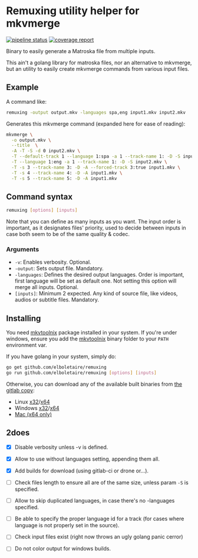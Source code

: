 Remuxing utility helper for mkvmerge
====================================

[![pipeline status][pipeline svg]][pipelines]
[![coverage report][coverage svg]][jobs]



Binary to easily generate a Matroska file from multiple inputs.

This ain't a golang library for matroska files, nor an alternative to mkvmerge, but an utility to easily create mkvmerge commands from various input files.

Example
-------

A command like:

~~~bash
remuxing -output output.mkv -languages spa,eng input1.mkv input2.mkv
~~~

Generates this mkvmerge command (expanded here for ease of reading):

~~~bash
mkvmerge \
  -o output.mkv \
  --title  \
  -A -T -S -d 0 input2.mkv \
  -T --default-track 1 --language 1:spa -a 1 --track-name 1: -D -S input1.mkv \
  -T --language 1:eng -a 1 --track-name 1: -D -S input2.mkv \
  -T -s 3 --track-name 3: -D -A --forced-track 3:true input1.mkv \
  -T -s 4 --track-name 4: -D -A input1.mkv \
  -T -s 5 --track-name 5: -D -A input1.mkv
~~~

Command syntax
--------------

~~~bash
remuxing [options] [inputs]
~~~

Note that you can define as many inputs as you want. The input order is important, as it designates files' priority, used to decide between inputs in case both seem to be of the same quality & codec.

### Arguments

- `-v`: Enables verbosity. Optional.
- `-output`: Sets output file. Mandatory.
- `-languages`: Defines the desired output languages. Order is important, first language will be set as default one. Not setting this option will merge all inputs. Optional.
- `[inputs]`: Minimum 2 expected. Any kind of source file, like videos, audios or subtitle files. Mandatory.

Installing
----------

You need [mkvtoolnix][] package installed in your system. If you're under windows, ensure you add the [mkvtoolnix][] binary folder to your `PATH` environment var.

If you have golang in your system, simply do:

~~~bash
go get github.com/elboletaire/remuxing
go run github.com/elboletaire/remuxing [options] [inputs]
~~~

Otherwise, you can download any of the available built binaries from [the gitlab copy][binaries]:

- Linux [x32][linux x32]/[x64][linux x64]
- Windows [x32][win x32]/[x64][win x64]
- [Mac (x64 only)][mac]

2does
-----

- [x] Disable verbosity unless -v is defined.
- [x] Allow to use without languages setting, appending them all.
- [x] Add builds for download (using gitlab-ci or drone or...).
- [ ] Check files length to ensure all are of the same size, unless param `-S` is specified.
- [ ] Allow to skip duplicated languages, in case there's no -languages specified.
- [ ] Be able to specify the proper language id for a track (for cases where language is not properly set in the source).
- [ ] Check input files exist (right now throws an ugly golang panic cerror)
- [ ] Do not color output for windows builds.


[pipeline svg]: https://gitlab.com/elboletaire/remuxing/badges/master/pipeline.svg
[pipelines]: https://gitlab.com/elboletaire/remuxing/pipelines
[coverage svg]: https://gitlab.com/elboletaire/remuxing/badges/master/coverage.svg
[jobs]: https://gitlab.com/elboletaire/remuxing/-/jobs

[mkvtoolnix]: https://mkvtoolnix.download/
[golang]: https://golang.org/
[binaries]: https://gitlab.com/elboletaire/remuxing
[linux x64]: https://gitlab.com/elboletaire/remuxing/-/jobs/artifacts/master/download?job=build%3Alinux-x64
[linux x32]: https://gitlab.com/elboletaire/remuxing/-/jobs/artifacts/master/download?job=build%3Alinux-x32
[win x32]: https://gitlab.com/elboletaire/remuxing/-/jobs/artifacts/master/download?job=build%3Awindows-x32
[win x64]: https://gitlab.com/elboletaire/remuxing/-/jobs/artifacts/master/download?job=build%3Awindows-x64
[mac]: https://gitlab.com/elboletaire/remuxing/-/jobs/artifacts/master/download?job=build%3Amac-x64
